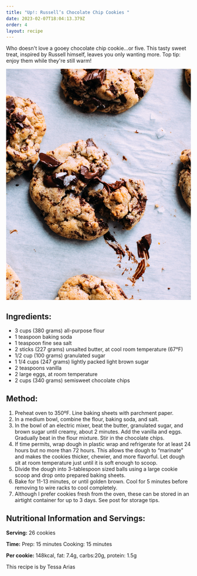 ```yaml
---
title: "Up!: Russell’s Chocolate Chip Cookies "
date: 2023-02-07T18:04:13.379Z
order: 4
layout: recipe
---
```

Who doesn't love a gooey chocolate chip cookie...or five. This tasty sweet treat, inspired by Russell himself, leaves you only wanting more. Top tip: enjoy them while they're still warm! 

![Chocolate Chip cookies ](../uploads/food-photographer-jennifer-pallian-ofddiqx8cz8-unsplash.jpg "Photo by Jenifer Pallian on Unsplash ")

## I﻿ngredients:

* 3 cups (380 grams) all-purpose flour
* 1 teaspoon baking soda
* 1 teaspoon fine sea salt
* 2 sticks (227 grams) unsalted butter, at cool room temperature (67°F)
* 1/2 cup (100 grams) granulated sugar
* 1 1/4 cups (247 grams) lightly packed light brown sugar
* 2 teaspoons vanilla
* 2 large eggs, at room temperature
* 2 cups (340 grams) semisweet chocolate chips

## M﻿ethod:

1. Preheat oven to 350ºF. Line baking sheets with parchment paper.
2. In a medium bowl, combine the flour, baking soda, and salt.
3. In the bowl of an electric mixer, beat the butter, granulated sugar, and brown sugar until creamy, about 2 minutes. Add the vanilla and eggs. Gradually beat in the flour mixture. Stir in the chocolate chips.
4. If time permits, wrap dough in plastic wrap and refrigerate for at least 24 hours but no more than 72 hours. This allows the dough to “marinate” and makes the cookies thicker, chewier, and more flavorful. Let dough sit at room temperature just until it is soft enough to scoop.
5. Divide the dough into 3-tablespoon sized balls using a large cookie scoop and drop onto prepared baking sheets.
6. Bake for 11-13 minutes, or until golden brown. Cool for 5 minutes before removing to wire racks to cool completely.
7. Although I prefer cookies fresh from the oven, these can be stored in an airtight container for up to 3 days. See post for storage tips.

## Nutritional Information and Servings:

**S﻿erving:** 26 cookies 

**T﻿ime:** Prep: 15 minutes Cooking: 15 minutes

**P﻿er cookie:** 148kcal, fat: 7.4g, carbs:20g, protein: 1.5g

T﻿his recipe is by Tessa Arias
